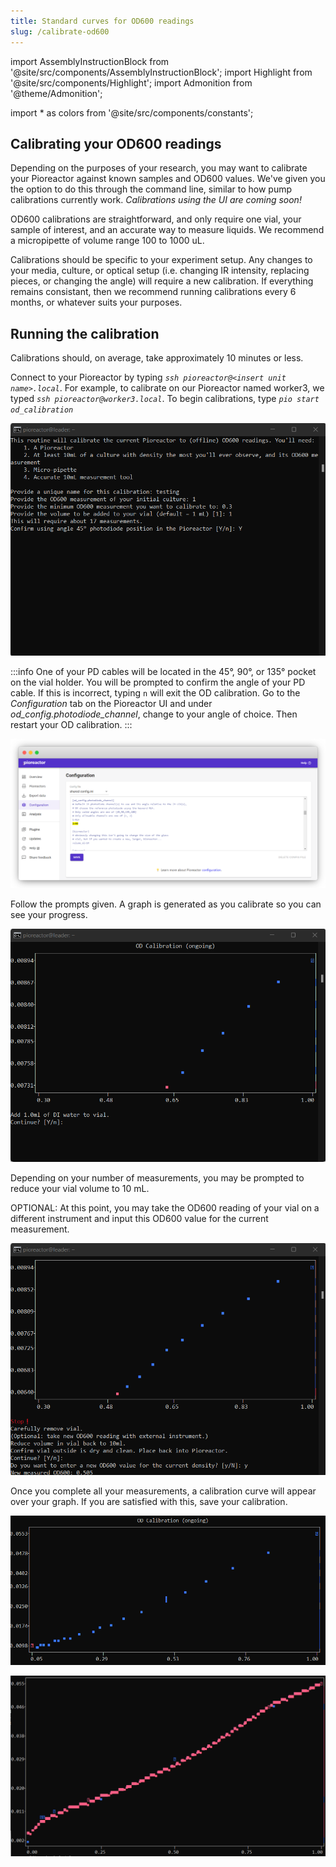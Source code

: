 ```yaml
---
title: Standard curves for OD600 readings
slug: /calibrate-od600
---
```


import AssemblyInstructionBlock from '@site/src/components/AssemblyInstructionBlock';
import Highlight from '@site/src/components/Highlight';
import Admonition from '@theme/Admonition';

import * as colors from '@site/src/components/constants';

## Calibrating your OD600 readings 

Depending on the purposes of your research, you may want to calibrate your Pioreactor against known samples and OD600 values. We've given you the option to do this through the command line, similar to how pump calibrations currently work. _Calibrations using the UI are coming soon!_

OD600 calibrations are straightforward, and only require one vial, your sample of interest, and an accurate way to measure liquids. We recommend a micropipette of volume range 100 to 1000 uL. 

Calibrations should be specific to your experiment setup. Any changes to your media, culture, or optical setup (i.e. changing IR intensity, replacing pieces, or changing the angle) will require a new calibration. If everything remains consistant, then we recommend running calibrations every 6 months, or whatever suits your purposes. 

## Running the calibration

Calibrations should, on average, take approximately 10 minutes or less. 

Connect to your Pioreactor by typing *`ssh pioreactor@<insert unit name>.local`*. For example, to calibrate on our Pioreactor named worker3, we typed *`ssh pioreactor@worker3.local`*. To begin calibrations, type *`pio start od_calibration`*

![Input the metadata of your calibration.](/img/user-guide/metadata.png)

:::info
One of your PD cables will be located in the 45°, 90°, or 135° pocket on the vial holder. You will be prompted to confirm the angle of your PD cable. If this is incorrect, typing `n` will exit the OD calibration. Go to the _Configuration_ tab on the Pioreactor UI and under _od_config.photodiode_channel_, change to your angle of choice. Then restart your OD calibration. 
:::

![Change the angle through the UI configuration tab.](/img/user-guide/change_angle.png)

Follow the prompts given. A graph is generated as you calibrate so you can see your progress. 

![Graph generated as you measure.](/img/user-guide/generating_graph.png)
 
Depending on your number of measurements, you may be prompted to reduce your vial volume to 10 mL. 

OPTIONAL: At this point, you may take the OD600 reading of your vial on a different instrument and input this OD600 value for the current measurement. 

![Input an external OD600 value.](/img/user-guide/add_new_od600.png) 

Once you complete all your measurements, a calibration curve will appear over your graph. If you are satisfied with this, save your calibration. 

![Final data points on OD calibration.](/img/user-guide/od_cal_45_deg.png)

![Final data points with generated curve.](/img/user-guide/od_cal_45_deg_with_curve.png)
